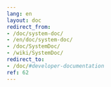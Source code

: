 ```yaml
---
lang: en
layout: doc
redirect_from:
- /doc/system-doc/
- /en/doc/system-doc/
- /doc/SystemDoc/
- /wiki/SystemDoc/
redirect_to:
- /doc/#developer-documentation
ref: 62
---
```

